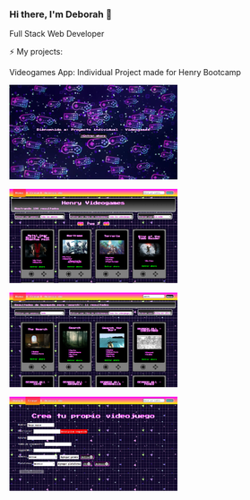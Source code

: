 ### Hi there, I'm Deborah 👋

Full Stack Web Developer

⚡ My projects:

Videogames App: Individual Project made for Henry Bootcamp
<div style="display:flex flex-wrap:wrap" >
<img
  src="https://github.com/deborahKollman/deborahKollman/blob/main/landing.png"
  alt="Landing page"
  style="width:300px">
  
<img
  src="https://github.com/deborahKollman/deborahKollman/blob/main/home.png"
  alt="Home page"
  style="width:300px">
  
<img
  src="https://github.com/deborahKollman/deborahKollman/blob/main/search.png"
  alt="Search and filter"
  style="width:300px">
  
<img
  src="https://github.com/deborahKollman/deborahKollman/blob/main/create.png"
  alt="Creation page"
  style="width:300px">

</div>
  
<!--
**deborahKollman/deborahKollman** is a ✨ _special_ ✨ repository because its `README.md` (this file) appears on your GitHub profile.

Here are some ideas to get you started:

- 🔭 I’m currently working on ...
- 🌱 I’m currently learning ...
- 👯 I’m looking to collaborate on ...
- 🤔 I’m looking for help with ...
- 💬 Ask me about ...
- 📫 How to reach me: ...
- 😄 Pronouns: ...
- ⚡ Fun fact: ...
-->
